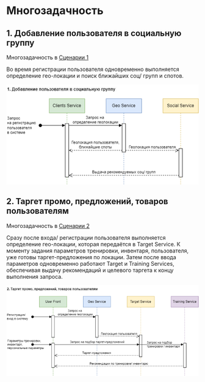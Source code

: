 # Многозадачность
## 1. Добавление пользователя в социальную группу

Многозадачность в [Сценарии 1](https://github.com/Lana8888/trans-sport/blob/main/07-business-scenarios.md#1-%D0%B4%D0%BE%D0%B1%D0%B0%D0%B2%D0%BB%D0%B5%D0%BD%D0%B8%D0%B5-%D0%BF%D0%BE%D0%BB%D1%8C%D0%B7%D0%BE%D0%B2%D0%B0%D1%82%D0%B5%D0%BB%D1%8F-%D0%B2-%D1%81%D0%BE%D1%86%D0%B8%D0%B0%D0%BB%D1%8C%D0%BD%D1%83%D1%8E-%D0%B3%D1%80%D1%83%D0%BF%D0%BF%D1%83)

Во время регистрации пользователя одновременно выполняется определение гео-локации и поиск ближайших соц/ групп и спотов.

![Многозадачность Сценарий-1](https://github.com/Lana8888/trans-sport/blob/main/concurrency-view-scenario1.png)

## 2. Таргет промо, предложений, товаров пользователям

Многозадачность в [Сценарии 2](https://github.com/Lana8888/trans-sport/blob/main/07-business-scenarios.md#2-%D1%82%D0%B0%D1%80%D0%B3%D0%B5%D1%82-%D0%BF%D1%80%D0%BE%D0%BC%D0%BE-%D0%BF%D1%80%D0%B5%D0%B4%D0%BB%D0%BE%D0%B6%D0%B5%D0%BD%D0%B8%D0%B9-%D1%82%D0%BE%D0%B2%D0%B0%D1%80%D0%BE%D0%B2-%D0%BF%D0%BE%D0%BB%D1%8C%D0%B7%D0%BE%D0%B2%D0%B0%D1%82%D0%B5%D0%BB%D1%8F%D0%BC)

Сразу после входа/ регистрации пользователя выполняется определение гео-локации, которая передаётся в Target Service. К моменту задания параметров тренировки, инвентаря, пользователя, уже готовы таргет-предложения по локации. Затем после ввода параметров одновременно работают Target и Training Services, обеспечивая выдачу рекомендаций и целевого таргета к концу выполнения запроса.

![Многозадачность Сценарий-2](https://github.com/Lana8888/trans-sport/blob/main/concurrency-view-scenario2.png)
